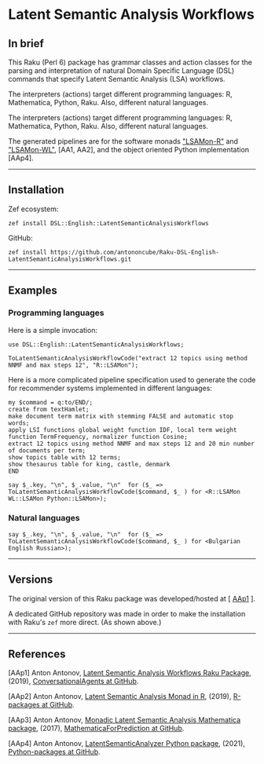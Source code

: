 # Latent Semantic Analysis Workflows 

## In brief

This Raku (Perl 6) package has grammar classes and action classes for the parsing and
interpretation of natural Domain Specific Language (DSL) commands that specify
Latent Semantic Analysis (LSA) workflows.

The interpreters (actions) target different programming languages: R, Mathematica, Python, Raku.
Also, different natural languages.

The interpreters (actions) target different programming languages: R, Mathematica, Python, Raku.
Also, different natural languages.

The generated pipelines are for the software monads 
["LSAMon-R"](https://github.com/antononcube/R-packages/tree/master/LSAMon-R) 
and
["LSAMon-WL"](https://github.com/antononcube/MathematicaForPrediction/blob/master/MonadicProgramming/MonadicLatentSemanticAnalysis.m),
[AA1, AA2], and the object oriented Python implementation [AAp4].

--------------

## Installation

Zef ecosystem:

```shell
zef install DSL::English::LatentSemanticAnalysisWorkflows
```

GitHub:

```shell
zef install https://github.com/antononcube/Raku-DSL-English-LatentSemanticAnalysisWorkflows.git
```

------------

## Examples

### Programming languages

Here is a simple invocation:

```perl6
use DSL::English::LatentSemanticAnalysisWorkflows;

ToLatentSemanticAnalysisWorkflowCode("extract 12 topics using method NNMF and max steps 12", "R::LSAMon");
``` 

Here is a more complicated pipeline specification used to generate the code
for recommender systems implemented in different languages:

```perl6
my $command = q:to/END/;
create from textHamlet;
make document term matrix with stemming FALSE and automatic stop words;
apply LSI functions global weight function IDF, local term weight function TermFrequency, normalizer function Cosine;
extract 12 topics using method NNMF and max steps 12 and 20 min number of documents per term;
show topics table with 12 terms;
show thesaurus table for king, castle, denmark
END

say $_.key, "\n", $_.value, "\n"  for ($_ => ToLatentSemanticAnalysisWorkflowCode($command, $_ ) for <R::LSAMon WL::LSAMon Python::LSAMon>);
```

### Natural languages

```perl6
say $_.key, "\n", $_.value, "\n"  for ($_ => ToLatentSemanticAnalysisWorkflowCode($command, $_ ) for <Bulgarian English Russian>);
```

------------

## Versions

The original version of this Raku package was developed/hosted at 
[ [AAp1](https://github.com/antononcube/ConversationalAgents/tree/master/Packages/Perl6/LatentSemanticAnalysisWorkflows) ].

A dedicated GitHub repository was made in order to make the installation with Raku's `zef` more direct. 
(As shown above.)
 
------------

## References

[AAp1] Anton Antonov,
[Latent Semantic Analysis Workflows Raku Package](https://github.com/antononcube/ConversationalAgents/tree/master/Packages/Perl6/LatentSemanticAnalysisWorkflows),
(2019),
[ConversationalAgents at GitHub](https://github.com/antononcube/ConversationalAgents).

[AAp2] Anton Antonov,
[Latent Semantic Analysis Monad in R](https://github.com/antononcube/R-packages/tree/master/LSAMon-R),
(2019),
[R-packages at GitHub](https://github.com/antononcube/R-packages).

[AAp3] Anton Antonov,
[Monadic Latent Semantic Analysis Mathematica package](https://github.com/antononcube/MathematicaForPrediction/blob/master/MonadicProgramming/MonadicLatentSemanticAnalysis.m),
(2017),
[MathematicaForPrediction at GitHub](https://github.com/antononcube/MathematicaForPrediction).

[AAp4] Anton Antonov,
[LatentSemanticAnalyzer Python package](https://github.com/antononcube/Python-packages/tree/main/LatentSemanticAnalyzer),
(2021),
[Python-packages at GitHub](https://github.com/antononcube/Python-packages).

